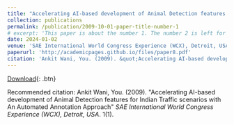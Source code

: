 ```yaml
---
title: "Accelerating AI-based development of Animal Detection features for Indian Traffic scenarios with An Automated Annotation Approach"
collection: publications
permalink: /publication/2009-10-01-paper-title-number-1
# excerpt: 'This paper is about the number 1. The number 2 is left for future work.'
date: 2024-01-02
venue: 'SAE International World Congress Experience (WCX), Detroit, USA'
paperurl: 'http://academicpages.github.io/files/paper8.pdf'
citation: 'Ankit Wani, You. (2009). &quot;Accelerating AI-based development of Animal Detection features for Indian Traffic scenarios with An Automated Annotation Approach.&quot; <i>SAE International World Congress Experience (WCX), Detroit, USA</i>. 1(1).'
---
```

[Download](http://academicpages.github.io/files/paper8.pdf){: .btn}

Recommended citation: Ankit Wani, You. (2009). "Accelerating AI-based development of Animal Detection features for Indian Traffic scenarios with An Automated Annotation Approach" <i>SAE International World Congress Experience (WCX), Detroit, USA</i>. 1(1).
